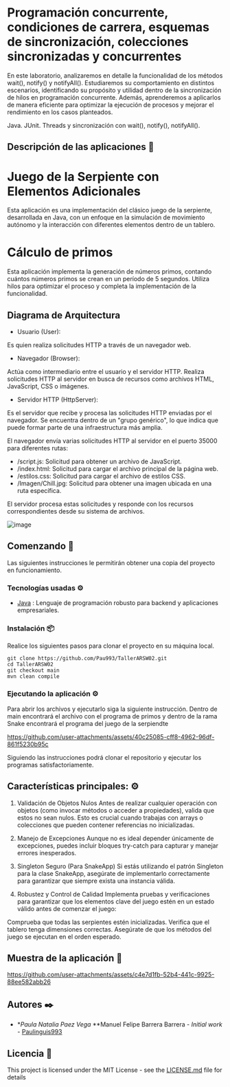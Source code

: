 # Programación concurrente, condiciones de carrera, esquemas de sincronización, colecciones sincronizadas y concurrentes

En este laboratorio, analizaremos en detalle la funcionalidad de los métodos wait(), notify() y notifyAll(). 
Estudiaremos su comportamiento en distintos escenarios, identificando su propósito y utilidad dentro de la sincronización de hilos en programación concurrente. Además, aprenderemos a aplicarlos 
de manera eficiente para optimizar la ejecución de procesos y mejorar el rendimiento en los casos planteados.

Java.
JUnit.
Threads y sincronización con wait(), notify(), notifyAll().

## Descripción de las aplicaciones 📖

# Juego de la Serpiente con Elementos Adicionales

Esta aplicación es una implementación del clásico juego de la serpiente, desarrollada en Java,
con un enfoque en la simulación de movimiento autónomo y la interacción con diferentes elementos dentro de un tablero.

# Cálculo de primos

Esta aplicación implementa la generación de números primos, contando cuántos números primos se crean en un período de 5 segundos. 
Utiliza hilos para optimizar el proceso y completa la implementación de la funcionalidad.

## Diagrama de Arquitectura

* Usuario (User):

Es quien realiza solicitudes HTTP a través de un navegador web.
* Navegador (Browser):

Actúa como intermediario entre el usuario y el servidor HTTP.
Realiza solicitudes HTTP al servidor en busca de recursos como archivos HTML, JavaScript, CSS o imágenes.
* Servidor HTTP (HttpServer):

Es el servidor que recibe y procesa las solicitudes HTTP enviadas por el navegador.
Se encuentra dentro de un "grupo genérico", lo que indica que puede formar parte de una infraestructura más amplia.

El navegador envía varias solicitudes HTTP al servidor en el puerto 35000 para diferentes rutas:

* /script.js: Solicitud para obtener un archivo de JavaScript.
* /index.html: Solicitud para cargar el archivo principal de la página web.
* /estilos.css: Solicitud para cargar el archivo de estilos CSS.
* /Imagen/Chill.jpg: Solicitud para obtener una imagen ubicada en una ruta específica.

El servidor procesa estas solicitudes y responde con los recursos correspondientes desde su sistema de archivos.

![image](https://github.com/user-attachments/assets/01c7ee8a-a10d-44e3-875e-97118c608545)


## Comenzando 🚀

Las siguientes instrucciones le permitirán obtener una copia del proyecto en funcionamiento.

### Tecnologías usadas ⚙️

* [Java](https://www.java.com/es/) : Lenguaje de programación robusto para backend y aplicaciones empresariales.

### Instalación 📦

Realice los siguientes pasos para clonar el proyecto en su máquina local.

```
git clone https://github.com/Pau993/TallerARSW02.git
cd TallerARSW02
git checkout main
mvn clean compile
```

### Ejecutando la aplicación ⚙️

Para abrir los archivos y ejecutarlo siga la siguiente instrucción.
Dentro de main encontrará el archivo con el programa de primos y dentro de la rama Snake encontrará el programa del juego de la serpiendte

https://github.com/user-attachments/assets/40c25085-cff8-4962-96df-861f5230b95c

Siguiendo las instrucciones podrá clonar el repositorio y ejecutar los programas satisfactoriamente.

## Características principales: ⚙️

1. Validación de Objetos Nulos
Antes de realizar cualquier operación con objetos (como invocar métodos o acceder a propiedades),
valida que estos no sean nulos. Esto es crucial cuando trabajas con arrays o colecciones que pueden contener
referencias no inicializadas.

2. Manejo de Excepciones
Aunque no es ideal depender únicamente de excepciones,
puedes incluir bloques try-catch para capturar y manejar errores inesperados.

3. Singleton Seguro (Para SnakeApp)
Si estás utilizando el patrón Singleton para la clase SnakeApp, asegúrate de implementarlo
 correctamente para garantizar que siempre exista una instancia válida.

4. Robustez y Control de Calidad
Implementa pruebas y verificaciones para garantizar que los elementos clave del juego estén en un estado
válido antes de comenzar el juego:

Comprueba que todas las serpientes estén inicializadas.
Verifica que el tablero tenga dimensiones correctas.
Asegúrate de que los métodos del juego se ejecutan en el orden esperado.
## Muestra de la aplicación 🧩

https://github.com/user-attachments/assets/c4e7d1fb-52b4-441c-9925-88ee582abb26

## Autores ✒️

* **Paula Natalia Paez Vega* **Manuel Felipe Barrera Barrera - *Initial work* - [Paulinguis993](https://github.com/Paulinguis993)

## Licencia 📄

This project is licensed under the MIT License - see the [LICENSE.md](LICENSE.md) file for details
